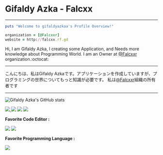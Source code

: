 # Gifaldy Azka - Falcxx
----------
``` ruby
puts "Welcome to gifaldyazkaa's Profile Overview!"

organization = [@Falcxxr]
website = http://falcxx.rf.gd
```
Hi, I am Gifaldy Azka, I creating some Application, and Needs more knowledge about Programming World.
I am an Owner at <a href="https://github.com/Falcxxr">@Falcxxr</a> organization.:octocat:
<hr>
こんにちは、私はGifaldy Azkaです。アプリケーションを作成していますが、プログラミングの世界についてもっと知識が必要です。
私は<a href="https://github.com/Falcxxr">@Falcxxr</a>組織の所有者です
<hr>

![Gifaldy Azka's GitHub stats](https://github-readme-stats.vercel.app/api?username=gifaldyazkaa&show_icons=true&theme=radical)

<p>
<a href="https://github.com/gifaldyazkaa?tab=followers"><img src="https://img.shields.io/badge/Followers-3-blue?style=for-the-badge&logo=GitHub" />
<a href="https://twitter.com/Falcxxr"><img src="https://img.shields.io/badge/Twitter-10-lightgrey?style=for-the-badge&logo=twitter" /></a>
<a href="https://instagram.com/falcxxr"><img src="https://img.shields.io/badge/Instagram-16-orange?style=for-the-badge&logo=instagram" /></a>
<a href="http://falcxx.rf.gd"><img src="https://img.shields.io/badge/Website-falcxx.rf.gd-yellow?style=for-the-badge&logo=website" /></a>
</p>

**Favorite Code Editor :**
<p>
<a href="https://code.visualstudio.com"><img src="https://img.shields.io/badge/Code%20Editor-Visual%20Studio%20Code-blue?style=for-the-badge&logo=visual-studio-code" /></a>
<a href="https://www.sublimetext.com"><img src="https://img.shields.io/badge/Code%20Editor-Sublime%20Text%203-orange?style=for-the-badge&logo=sublime-text" /></a>
</p>

**Favorite Programming Language :**
<p>
<a href="https://www.ruby-lang.org/en/"><img src="https://img.shields.io/badge/Favorite-Ruby-red?style=for-the-badge&logo=Ruby" /></a>
</p>


